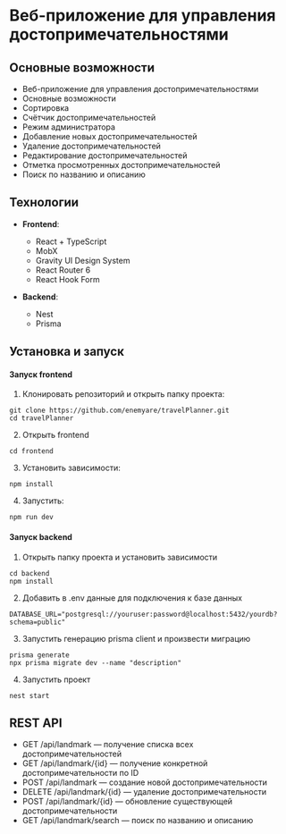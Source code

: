 # Веб-приложение для управления достопримечательностями  
##  Основные возможности

- Веб-приложение для управления достопримечательностями
- Основные возможности
- Сортировка
- Счётчик достопримечательностей
- Режим администратора
- Добавление новых достопримечательностей
- Удаление достопримечательностей
- Редактирование достопримечательностей
- Отметка просмотренных достопримечательностей
- Поиск по названию и описанию
  
## Технологии

- **Frontend**:
  - React  + TypeScript
  - MobX 
  - Gravity UI Design System
  - React Router 6
  - React Hook Form

- **Backend**:
  - Nest  
  - Prisma

## Установка и запуск 
#### Запуск frontend
1. Клонировать репозиторий и открыть папку проекта:
``` 
git clone https://github.com/enemyare/travelPlanner.git
cd travelPlanner
```
2. Открыть frontend
``` 
cd frontend
```
3. Установить зависимости:
```
npm install
```
4. Запустить:
```
npm run dev
```

#### Запуск backend
1. Открыть папку проекта и установить зависимости
```
cd backend
npm install
```
2. Добавить в .env данные для подключения к базе данных
```
DATABASE_URL="postgresql://youruser:password@localhost:5432/yourdb?schema=public"
```
3. Запустить генерацию prisma client и произвести миграцию
```
prisma generate
npx prisma migrate dev --name "description"
```
4. Запустить проект
```
nest start
```

## REST API 
 - GET /api/landmark — получение списка всех достопримечательностей
 - GET /api/landmark/{id} — получение конкретной достопримечательности по ID
 - POST /api/landmark — создание новой достопримечательности
 - DELETE /api/landmark/{id} — удаление достопримечательности
 - POST /api/landmark/{id} — обновление существующей достопримечательности 
 - GET /api/landmark/search — поиск по названию и описанию

